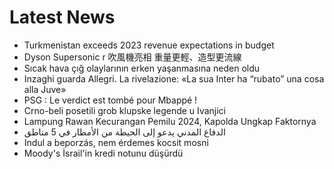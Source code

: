 # Latest News
-  Turkmenistan exceeds 2023 revenue expectations in budget
-  Dyson Supersonic r 吹風機亮相 重量更輕、造型更流線
-  Sıcak hava çığ olaylarının erken yaşanmasına neden oldu
-  Inzaghi guarda Allegri. La rivelazione: «La sua Inter ha “rubato” una cosa alla Juve»
-  PSG : Le verdict est tombé pour Mbappé !
-  Crno-beli posetili grob klupske legende u Ivanjici
-  Lampung Rawan Kecurangan Pemilu 2024, Kapolda Ungkap Faktornya
-  الدفاع المدني يدعو إلى الحيطة من الأمطار في 5 مناطق
-  Indul a beporzás, nem érdemes kocsit mosni
-  Moody's İsrail'in kredi notunu düşürdü
